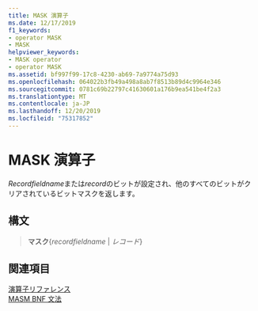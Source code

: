 ```yaml
---
title: MASK 演算子
ms.date: 12/17/2019
f1_keywords:
- operator MASK
- MASK
helpviewer_keywords:
- MASK operator
- operator MASK
ms.assetid: bf997f99-17c8-4230-ab69-7a9774a75d93
ms.openlocfilehash: 064022b3fb49a498a8ab7f8513b89d4c9964e346
ms.sourcegitcommit: 0781c69b22797c41630601a176b9ea541be4f2a3
ms.translationtype: MT
ms.contentlocale: ja-JP
ms.lasthandoff: 12/20/2019
ms.locfileid: "75317852"
---
```

# <a name="operator-mask"></a>MASK 演算子

*Recordfieldname*または*record*のビットが設定され、他のすべてのビットがクリアされているビットマスクを返します。

## <a name="syntax"></a>構文

> **マスク**{*recordfieldname* | *レコード*}

## <a name="see-also"></a>関連項目

[演算子リファレンス](operators-reference.md)\
[MASM BNF 文法](masm-bnf-grammar.md)

